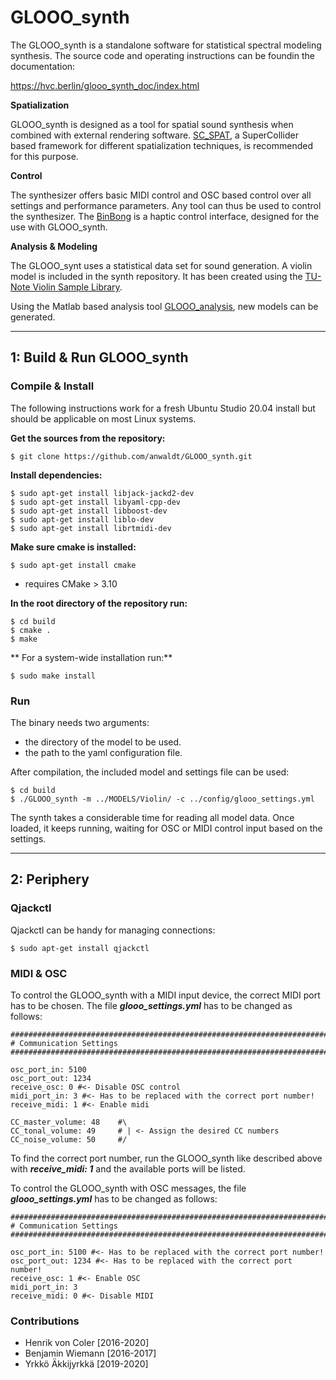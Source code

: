 # GLOOO_synth

The GLOOO_synth is a standalone
software for statistical spectral modeling synthesis.
The source code and operating instructions
can be foundin the documentation:

https://hvc.berlin/glooo_synth_doc/index.html

**Spatialization**

GLOOO_synth is designed as a tool for spatial sound synthesis when combined with external rendering software.
[SC_SPAT](https://gitlab.tubit.tu-berlin.de/henrikvoncoler/sc_spat/),
a SuperCollider based framework for different spatialization techniques, is recommended for this purpose.

**Control**

The synthesizer offers basic MIDI control and OSC based control over all settings and performance parameters. Any tool can thus be used to control the synthesizer. The [BinBong]((https://gitlab.tubit.tu-berlin.de/henrikvoncoler/binbong_2)) is a haptic control interface, designed
for the use with GLOOO_synth.

**Analysis & Modeling**

The GLOOO_synt uses a statistical data set for
sound generation. A violin model is included in
the synth repository. It has been created using
the [TU-Note Violin Sample Library](https://depositonce.tu-berlin.de/handle/11303/7527).

Using the Matlab based analysis tool [GLOOO_analysis](https://gitlab.tubit.tu-berlin.de/henrikvoncoler/GLOOO_analysis), new models can be generated.


------

## 1: Build & Run GLOOO_synth

### Compile & Install

The following instructions work for a fresh Ubuntu Studio 20.04 install but should be applicable on most Linux systems.

**Get the sources from the repository:**

	$ git clone https://github.com/anwaldt/GLOOO_synth.git


**Install dependencies:**

```shell
$ sudo apt-get install libjack-jackd2-dev
$ sudo apt-get install libyaml-cpp-dev
$ sudo apt-get install libboost-dev
$ sudo apt-get install liblo-dev
$ sudo apt-get install librtmidi-dev
```

**Make sure cmake is installed:**

    $ sudo apt-get install cmake

- requires CMake > 3.10

**In the root directory of the repository run:**

```shell
$ cd build
$ cmake .
$ make
```

** For a system-wide installation run:**

    $ sudo make install


### Run


The binary needs two arguments:
- the directory of the model to be used.
- the path to the yaml configuration file.

After compilation, the included model and settings file can be used:

    $ cd build
    $ ./GLOOO_synth -m ../MODELS/Violin/ -c ../config/glooo_settings.yml

The synth takes a considerable time for reading all model data.
Once loaded, it keeps running, waiting for OSC or MIDI control input based on the settings.


------

## 2: Periphery

### Qjackctl

Qjackctl can be handy for managing connections:

    $ sudo apt-get install qjackctl

### MIDI & OSC

To control the GLOOO_synth with a MIDI input device, the correct MIDI port has to be chosen. 
The file **_glooo_settings.yml_** has to be changed as follows:
```
####################################################################################################################
# Communication Settings
####################################################################################################################

osc_port_in: 5100          
osc_port_out: 1234        
receive_osc: 0 #<- Disable OSC control 
midi_port_in: 3 #<- Has to be replaced with the correct port number! 
receive_midi: 1 #<- Enable midi 

CC_master_volume: 48    #\
CC_tonal_volume: 49     # | <- Assign the desired CC numbers
CC_noise_volume: 50     #/

```
To find the correct port number, run the GLOOO_synth like described above with **_receive_midi: 1_** and the available ports will be listed. 

To control the GLOOO_synth with OSC messages, the file **_glooo_settings.yml_** has to be changed as follows:
```
####################################################################################################################
# Communication Settings
####################################################################################################################

osc_port_in: 5100 #<- Has to be replaced with the correct port number!
osc_port_out: 1234 #<- Has to be replaced with the correct port number! 
receive_osc: 1 #<- Enable OSC  
midi_port_in: 3 
receive_midi: 0 #<- Disable MIDI 
```

### Contributions

* Henrik von Coler [2016-2020]
* Benjamin Wiemann [2016-2017]
* Yrkkö Äkkijyrkkä [2019-2020]

